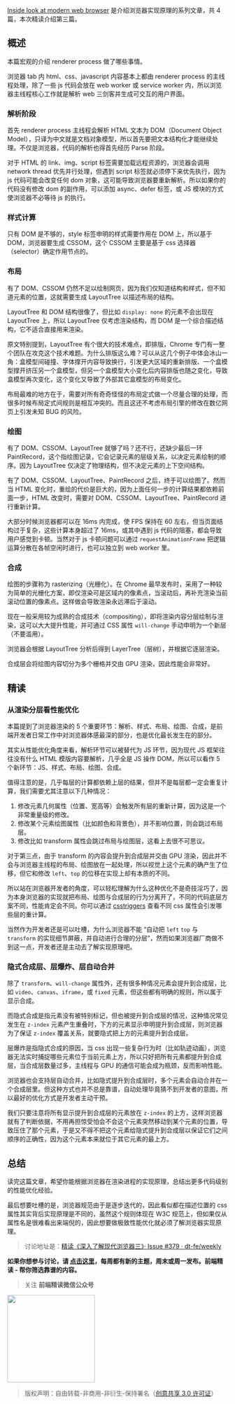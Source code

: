 [Inside look at modern web browser](https://developers.google.com/web/updates/2018/09/inside-browser-part3) 是介绍浏览器实现原理的系列文章，共 4 篇，本次精读介绍第三篇。

## 概述

本篇宏观的介绍 renderer process 做了哪些事情。

浏览器 tab 内 html、css、javascript 内容基本上都由 renderer process 的主线程处理，除了一些 js 代码会放在 web worker 或 service worker 内，所以浏览器主线程核心工作就是解析 web 三剑客并生成可交互的用户界面。

### 解析阶段

首先 renderer process 主线程会解析 HTML 文本为 DOM（Document Object Model），只译为中文就是文档对象模型，所以首先要把文本结构化才能继续处理。不仅是浏览器，代码的解析也得首先经历 Parse 阶段。

对于 HTML 的 link、img、script 标签需要加载远程资源的，浏览器会调用 network thread 优先并行处理，但遇到 script 标签就必须停下来优先执行，因为 js 代码可能会改变任何 dom 对象，这可能导致浏览器要重新解析。所以如果你的代码没有修改 dom 的副作用，可以添加 async、defer 标签，或 JS 模块的方式使浏览器不必等待 js 的执行。

### 样式计算

只有 DOM 是不够的，style 标签申明的样式需要作用在 DOM 上，所以基于 DOM，浏览器要生成 CSSOM，这个 CSSOM 主要是基于 css 选择器（selector）确定作用节点的。

### 布局

有了 DOM、CSSOM 仍然不足以绘制网页，因为我们仅知道结构和样式，但不知道元素的位置，这就需要生成 LayoutTree 以描述布局的结构。

LayoutTree 和 DOM 结构很像了，但比如 `display: none` 的元素不会出现在 LayoutTree 上，所以 LayoutTree 仅考虑渲染结构，而 DOM 是一个综合描述结构，它不适合直接用来渲染。

原文特别提到，LayoutTree 有个很大的技术难点，即排版，Chrome 专门有一整个团队在攻克这个技术难题。为什么排版这么难？可以从这几个例子中体会冰山一角：盒模型间碰撞、字体撑开内容导致换行，引发更大区域的重新排版、一个盒模型撑开挤压另一个盒模型，但另一个盒模型大小变化后内容排版也随之变化，导致盒模型再次变化，这个变化又导致了外部其它盒模型的布局变化。

布局最难的地方在于，需要对所有奇奇怪怪的布局定式做一个尽量合理的处理，而很多时候布局定式间规则是相互冲突的。而且这还不考虑布局引擎的修改在数亿网页上引发未知 BUG 的风险。

### 绘图

有了 DOM、CSSOM、LayoutTree 就够了吗？还不行，还缺少最后一环 PaintRecord，这个指绘图记录，它会记录元素的层级关系，以决定元素绘制的顺序。因为 LayoutTree 仅决定了物理结构，但不决定元素的上下空间结构。

有了 DOM、CSSOM、LayoutTree、PaintRecord 之后，终于可以绘图了。然而当 HTML 变化时，重绘的代价是巨大的，因为上面任何一步的计算结果都依赖前面一步，HTML 改变时，需要对 DOM、CSSOM、LayoutTree、PaintRecord 进行重新计算。

大部分时候浏览器都可以在 16ms 内完成，使 FPS 保持在 60 左右，但当页面结构过于复杂，这些计算本身超过了 16ms，或其中遇到 js 代码的阻塞，都会导致用户感觉到卡顿。当然对于 js 卡顿问题可以通过 `requestAnimationFrame` 把逻辑运算分散在各帧空闲时进行，也可以独立到 web worker 里。

### 合成

绘图的步骤称为 rasterizing（光栅化）。在 Chrome 最早发布时，采用了一种较为简单的光栅化方案，即仅渲染可是区域内的像素点，当滚动后，再补充渲染当前滚动位置的像素点。这样做会导致渲染永远滞后于滚动。

现在一般采用较为成熟的合成技术（compositing），即将渲染内容分层绘制与渲染，这可以大大提升性能，并可通过 CSS 属性 `will-change` 手动申明为一个新层（不要滥用）。

浏览器会根据 LayoutTree 分析后得到 LayerTree（层树），并根据它逐层渲染。

合成层会将绘图内容切分为多个栅格并交由 GPU 渲染，因此性能会非常好。

## 精读

### 从渲染分层看性能优化

本篇提到了浏览器渲染的 5 个重要环节：解析、样式、布局、绘图、合成，是前端开发者日常工作中对浏览器体感最深的部分，也是优化最长发生在的部分。

其实从性能优化角度来看，解析环节可以被替代为 JS 环节，因为现代 JS 框架往往没有什么 HTML 模版内容要解析，几乎全是 JS 操作 DOM，所以可以看作 5 个新环节：JS、样式、布局、绘图、合成。

值得注意的是，几乎每层的计算都依赖上层的结果，但并不是每层都一定会重复计算，我们需要尤其注意以下几种情况：

1. 修改元素几何属性（位置、宽高等）会触发所有层的重新计算，因为这是一个非常重量级的修改。
2. 修改某个元素绘图属性（比如颜色和背景色），并不影响位置，则会跳过布局层。
3. 修改比如 transform 属性会跳过布局与绘图层，这看上去很不可思议。

对于第三点，由于 transform 的内容会提升到合成层并交由 GPU 渲染，因此并不会与浏览器主线程的布局、绘图放在一起处理，所以视觉上这个元素的确产生了位移，但它和修改 `left`、`top` 的位移在实现上却有本质的不同。

所以站在浏览器开发者的角度，可以轻松理解为什么这种优化不是奇技淫巧了，因为本身浏览器的实现就把布局、绘图与合成层的行为分离开了，不同的代码底层方案不同，性能肯定会不同。你可以通过 [csstriggers](https://csstriggers.com/) 查看不同 css 属性会引发哪些层的重计算。

当然作为开发者还是可以吐槽，为什么浏览器不能 “自动把 `left` `top` 与 `transform` 的实现细节屏蔽，并自动进行合理的分层”，然而如果浏览器厂商做不到这一点，开发者还是主动去了解实现原理吧。

### 隐式合成层、层爆炸、层自动合并

除了 `transform`、`will-change` 属性外，还有很多种情况元素会提升到合成层，比如 `video`、`canvas`、`iframe`，或 `fixed` 元素，但这些都有明确的规则，所以属于显示合成。

而隐式合成是指元素没有被特别标记，但也被提升到合成层的情况，这种情况常见发生在 `z-index` 元素产生重叠时，下方的元素显示申明提升到合成层，则浏览器为了保证 `z-index` 覆盖关系，就要隐式把上方的元素提升到合成层。

层爆炸是指隐式合成的原因，当 css 出现一些复杂行为时（比如轨迹动画），浏览器无法实时捕捉哪些元素位于当前元素上方，所以只好把所有元素都提升到合成层，当合成层数量过多，主线程与 GPU 的通信可能会成为瓶颈，反而影响性能。

浏览器也会支持层自动合并，比如隐式提升到合成层时，多个元素会自动合并在一个合成层里。但这种方式也并不总是靠谱，自动处理毕竟猜不到开发者的意图，所以最好的优化方式是开发者主动干预。

我们只要注意将所有显示提升到合成层的元素放在 `z-index` 的上方，这样浏览器就有了判断依据，不用再担惊受怕会不会这个元素突然移动到某个元素的位置，导致压住了那个元素，于是又不得不把这个元素给隐式提升到合成层以保证它们之间顺序的正确性，因为这个元素本来就位于其它元素的最上方。

## 总结

读完这篇文章，希望你能根据浏览器在渲染进程的实现原理，总结出更多代码级别的性能优化经验。

最后想要吐槽的是，浏览器规范由于是逐步迭代的，因此看似都在描述位置的 css 属性其实背后实现原理是不同的，虽然这个规则体现在 W3C 规范上，但如果仅从属性名是很难看出来端倪的，因此想要做极致性能优化就必须了解浏览器实现原理。

> 讨论地址是：[精读《深入了解现代浏览器三》· Issue #379 · dt-fe/weekly](https://github.com/dt-fe/weekly/issues/379)

**如果你想参与讨论，请 [点击这里](https://github.com/dt-fe/weekly)，每周都有新的主题，周末或周一发布。前端精读 - 帮你筛选靠谱的内容。**

> 关注 **前端精读微信公众号**

<img width=200 src="https://img.alicdn.com/tfs/TB165W0MCzqK1RjSZFLXXcn2XXa-258-258.jpg">

> 版权声明：自由转载-非商用-非衍生-保持署名（[创意共享 3.0 许可证](https://creativecommons.org/licenses/by-nc-nd/3.0/deed.zh)）
